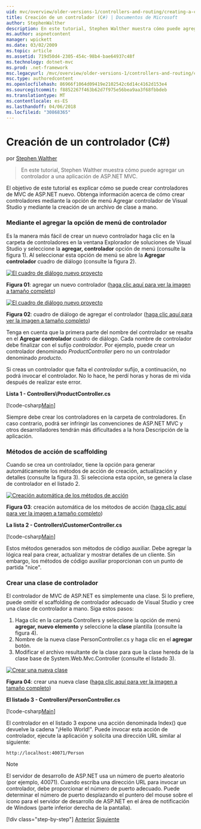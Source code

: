 ```yaml
---
uid: mvc/overview/older-versions-1/controllers-and-routing/creating-a-controller-cs
title: Creación de un controlador (C#) | Documentos de Microsoft
author: StephenWalther
description: En este tutorial, Stephen Walther muestra cómo puede agregar un controlador a una aplicación de ASP.NET MVC.
ms.author: aspnetcontent
manager: wpickett
ms.date: 03/02/2009
ms.topic: article
ms.assetid: 719d50d4-2305-454c-98b4-bae64937c48f
ms.technology: dotnet-mvc
ms.prod: .net-framework
msc.legacyurl: /mvc/overview/older-versions-1/controllers-and-routing/creating-a-controller-cs
msc.type: authoredcontent
ms.openlocfilehash: 86966f1064d09419e2102542c6d14c4162d153e4
ms.sourcegitcommit: f8852267f463b62d7f975e56bea9aa3f68fbbdeb
ms.translationtype: MT
ms.contentlocale: es-ES
ms.lasthandoff: 04/06/2018
ms.locfileid: "30868365"
---
```

<a name="creating-a-controller-c"></a>Creación de un controlador (C#)
====================
por [Stephen Walther](https://github.com/StephenWalther)

> En este tutorial, Stephen Walther muestra cómo puede agregar un controlador a una aplicación de ASP.NET MVC.


El objetivo de este tutorial es explicar cómo se puede crear controladores de MVC de ASP.NET nuevo. Obtenga información acerca de cómo crear controladores mediante la opción de menú Agregar controlador de Visual Studio y mediante la creación de un archivo de clase a mano.

### <a name="using-the-add-controller-menu-option"></a>Mediante el agregar la opción de menú de controlador

Es la manera más fácil de crear un nuevo controlador haga clic en la carpeta de controladores en la ventana Explorador de soluciones de Visual Studio y seleccione la **agregar, controlador** opción de menú (consulte la figura 1). Al seleccionar esta opción de menú se abre la **Agregar controlador** cuadro de diálogo (consulte la figura 2).


[![El cuadro de diálogo nuevo proyecto](creating-a-controller-cs/_static/image1.jpg)](creating-a-controller-cs/_static/image1.png)

**Figura 01**: agregar un nuevo controlador ([haga clic aquí para ver la imagen a tamaño completo](creating-a-controller-cs/_static/image2.png))


[![El cuadro de diálogo nuevo proyecto](creating-a-controller-cs/_static/image2.jpg)](creating-a-controller-cs/_static/image3.png)

**Figura 02**: cuadro de diálogo de agregar el controlador ([haga clic aquí para ver la imagen a tamaño completo](creating-a-controller-cs/_static/image4.png))


Tenga en cuenta que la primera parte del nombre del controlador se resalta en el **Agregar controlador** cuadro de diálogo. Cada nombre de controlador debe finalizar con el sufijo *controlador*. Por ejemplo, puede crear un controlador denominado *ProductController* pero no un controlador denominado *producto*.


Si creas un controlador que falta el *controlador* sufijo, a continuación, no podrá invocar el controlador. No lo hace, he perdí horas y horas de mi vida después de realizar este error.


**Lista 1 - Controllers\ProductController.cs**

[!code-csharp[Main](creating-a-controller-cs/samples/sample1.cs)]

Siempre debe crear los controladores en la carpeta de controladores. En caso contrario, podrá ser infringir las convenciones de ASP.NET MVC y otros desarrolladores tendrán más dificultades a la hora Descripción de la aplicación.

### <a name="scaffolding-action-methods"></a>Métodos de acción de scaffolding

Cuando se crea un controlador, tiene la opción para generar automáticamente los métodos de acción de creación, actualización y detalles (consulte la figura 3). Si selecciona esta opción, se genera la clase de controlador en el listado 2.


[![Creación automática de los métodos de acción](creating-a-controller-cs/_static/image3.jpg)](creating-a-controller-cs/_static/image5.png)

**Figura 03**: creación automática de los métodos de acción ([haga clic aquí para ver la imagen a tamaño completo](creating-a-controller-cs/_static/image6.png))


**La lista 2 - Controllers\CustomerController.cs**

[!code-csharp[Main](creating-a-controller-cs/samples/sample2.cs)]

Estos métodos generados son métodos de código auxiliar. Debe agregar la lógica real para crear, actualizar y mostrar detalles de un cliente. Sin embargo, los métodos de código auxiliar proporcionan con un punto de partida "nice".

### <a name="creating-a-controller-class"></a>Crear una clase de controlador

El controlador de MVC de ASP.NET es simplemente una clase. Si lo prefiere, puede omitir el scaffolding de controlador adecuado de Visual Studio y cree una clase de controlador a mano. Siga estos pasos:

1. Haga clic en la carpeta Controllers y seleccione la opción de menú **agregar, nuevo elemento** y seleccione la **clase** plantilla (consulte la figura 4).
2. Nombre de la nueva clase PersonController.cs y haga clic en el **agregar** botón.
3. Modificar el archivo resultante de la clase para que la clase hereda de la clase base de System.Web.Mvc.Controller (consulte el listado 3).


[![Crear una nueva clase](creating-a-controller-cs/_static/image4.jpg)](creating-a-controller-cs/_static/image7.png)

**Figura 04**: crear una nueva clase ([haga clic aquí para ver la imagen a tamaño completo](creating-a-controller-cs/_static/image8.png))


**El listado 3 - Controllers\PersonController.cs**

[!code-csharp[Main](creating-a-controller-cs/samples/sample3.cs)]

El controlador en el listado 3 expone una acción denominada Index() que devuelve la cadena "¡Hello World!". Puede invocar esta acción de controlador, ejecute la aplicación y solicita una dirección URL similar al siguiente:

`http://localhost:40071/Person`

> [!NOTE]
> 
> El servidor de desarrollo de ASP.NET usa un número de puerto aleatorio (por ejemplo, 40071). Cuando escriba una dirección URL para invocar un controlador, debe proporcionar el número de puerto adecuado. Puede determinar el número de puerto desplazando el puntero del mouse sobre el icono para el servidor de desarrollo de ASP.NET en el área de notificación de Windows (parte inferior derecha de la pantalla).
> 
> [!div class="step-by-step"]
> [Anterior](adding-dynamic-content-to-a-cached-page-cs.md)
> [Siguiente](creating-an-action-cs.md)
